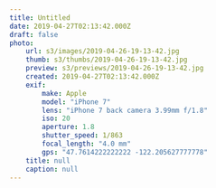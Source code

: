 ```yaml
---
title: Untitled
date: 2019-04-27T02:13:42.000Z
draft: false
photo:
    url: s3/images/2019-04-26-19-13-42.jpg
    thumb: s3/thumbs/2019-04-26-19-13-42.jpg
    preview: s3/previews/2019-04-26-19-13-42.jpg
    created: 2019-04-27T02:13:42.000Z
    exif:
        make: Apple
        model: "iPhone 7"
        lens: "iPhone 7 back camera 3.99mm f/1.8"
        iso: 20
        aperture: 1.8
        shutter_speed: 1/863
        focal_length: "4.0 mm"
        gps: "47.7614222222222 -122.205627777778"
    title: null
    caption: null
---
```

